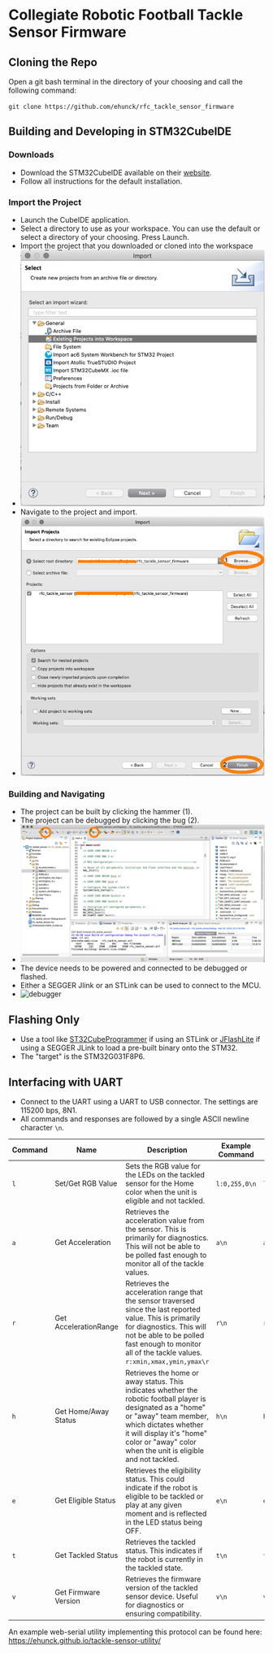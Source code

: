 # Collegiate Robotic Football Tackle Sensor Firmware

## Cloning the Repo

Open a git bash terminal in the directory of your choosing and call the following command:

`git clone https://github.com/ehunck/rfc_tackle_sensor_firmware`

## Building and Developing in STM32CubeIDE

### Downloads
- Download the STM32CubeIDE available on their [website](https://www.st.com/en/development-tools/stm32cubeide.html).  
- Follow all instructions for the default installation.

### Import the Project
- Launch the CubeIDE application.
- Select a directory to use as your workspace. You can use the default or select a directory of your choosing.  Press Launch. 
- Import the project that you downloaded or cloned into the workspace
- ![import-existing-project](Documentation/images/import_project.png)
- Navigate to the project and import.
- ![import-existing-project-rfc](Documentation/images/import_project_rfc.png)

### Building and Navigating
- The project can be built by clicking the hammer (1).
- The project can be debugged by clicking the bug (2).
- ![navigating-cubeide](Documentation/images/navigating_cubeide.png)
- The device needs to be powered and connected to be debugged or flashed.
- Either a SEGGER Jlink or an STLink can be used to connect to the MCU.
- ![debugger](Documentation/images/debugger.png)

## Flashing Only

- Use a tool like [ST32CubeProgrammer](https://www.st.com/en/development-tools/stm32cubeprog.html) if using an STLink or [JFlashLite](https://www.segger.com/downloads/jlink/) if using a SEGGER JLink to load a pre-built binary onto the STM32.
- The "target" is the STM32G031F8P6.

## Interfacing with UART

- Connect to the UART using a UART to USB connector.  The settings are 115200 bps, 8N1.
- All commands and responses are followed by a single ASCII newline character `\n`.

| Command | Name              | Description                     | Example Command |  Example Response |
| ------- | ----------------- | ------------------------------- | --------------- | ----------------- |
| `l`   | Set/Get RGB Value       | Sets the RGB value for the LEDs on the tackled sensor for the Home color when the unit is eligible and not tackled. | `l:0,255,0\n` | `l:0,255,0\n` |
| `a` | Get Acceleration   | Retrieves the acceleration value from the sensor.  This is primarily for diagnostics.  This will not be able to be polled fast enough to monitor all of the tackle values. | `a\n` | `a:0,0,1000\n` |
| `r` | Get AccelerationRange   | Retrieves the acceleration range that the sensor traversed since the last reported value. This is primarily for diagnostics.  This will not be able to be polled fast enough to monitor all of the tackle values. `r:xmin,xmax,ymin,ymax\r` | `r\n` | `r:100,200,100,200\n` |
| `h` | Get Home/Away Status  | Retrieves the home or away status. This indicates whether the robotic football player is designated as a "home" or "away" team member, which dictates whether it will display it's "home" color or "away" color when the unit is eligible and not tackled. | `h\n` | `h:1\n`|
| `e` | Get Eligible Status | Retrieves the eligibility status. This could indicate if the robot is eligible to be tackled or play at any given moment and is reflected in the LED status being OFF. | `e\n` | `e:1\n` |
| `t` | Get Tackled Status | Retrieves the tackled status. This indicates if the robot is currently in the tackled state. | `t\n` | `t:0\n` |
| `v` | Get Firmware Version | Retrieves the firmware version of the tackled sensor device. Useful for diagnostics or ensuring compatibility. | `v\n` | `v:0.1.0\n` |

An example web-serial utility implementing this protocol can be found here: https://ehunck.github.io/tackle-sensor-utility/
